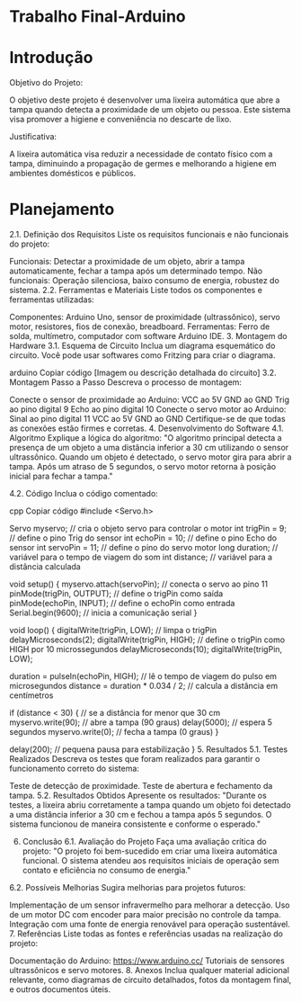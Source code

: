 # Trabalho Final-Arduino

# Introdução

Objetivo do Projeto:

O objetivo deste projeto é desenvolver uma lixeira automática que abre a tampa quando detecta a proximidade de um objeto ou pessoa. Este sistema visa promover a higiene e conveniência no descarte de lixo.

Justificativa:

A lixeira automática visa reduzir a necessidade de contato físico com a tampa, diminuindo a propagação de germes e melhorando a higiene em ambientes domésticos e públicos.

# Planejamento
2.1. Definição dos Requisitos
Liste os requisitos funcionais e não funcionais do projeto:

Funcionais: Detectar a proximidade de um objeto, abrir a tampa automaticamente, fechar a tampa após um determinado tempo.
Não funcionais: Operação silenciosa, baixo consumo de energia, robustez do sistema.
2.2. Ferramentas e Materiais
Liste todos os componentes e ferramentas utilizadas:

Componentes: Arduino Uno, sensor de proximidade (ultrassônico), servo motor, resistores, fios de conexão, breadboard.
Ferramentas: Ferro de solda, multímetro, computador com software Arduino IDE.
3. Montagem do Hardware
3.1. Esquema de Circuito
Inclua um diagrama esquemático do circuito. Você pode usar softwares como Fritzing para criar o diagrama.

arduino
Copiar código
[Imagem ou descrição detalhada do circuito]
3.2. Montagem Passo a Passo
Descreva o processo de montagem:

Conecte o sensor de proximidade ao Arduino:
VCC ao 5V
GND ao GND
Trig ao pino digital 9
Echo ao pino digital 10
Conecte o servo motor ao Arduino:
Sinal ao pino digital 11
VCC ao 5V
GND ao GND
Certifique-se de que todas as conexões estão firmes e corretas.
4. Desenvolvimento do Software
4.1. Algoritmo
Explique a lógica do algoritmo:
"O algoritmo principal detecta a presença de um objeto a uma distância inferior a 30 cm utilizando o sensor ultrassônico. Quando um objeto é detectado, o servo motor gira para abrir a tampa. Após um atraso de 5 segundos, o servo motor retorna à posição inicial para fechar a tampa."

4.2. Código
Inclua o código comentado:

cpp
Copiar código
#include <Servo.h>

Servo myservo;  // cria o objeto servo para controlar o motor
int trigPin = 9;    // define o pino Trig do sensor
int echoPin = 10;   // define o pino Echo do sensor
int servoPin = 11;  // define o pino do servo motor
long duration;      // variável para o tempo de viagem do som
int distance;       // variável para a distância calculada

void setup() {
  myservo.attach(servoPin);  // conecta o servo ao pino 11
  pinMode(trigPin, OUTPUT);  // define o trigPin como saída
  pinMode(echoPin, INPUT);   // define o echoPin como entrada
  Serial.begin(9600);        // inicia a comunicação serial
}

void loop() {
  digitalWrite(trigPin, LOW);  // limpa o trigPin
  delayMicroseconds(2);
  digitalWrite(trigPin, HIGH); // define o trigPin como HIGH por 10 microssegundos
  delayMicroseconds(10);
  digitalWrite(trigPin, LOW);
  
  duration = pulseIn(echoPin, HIGH);  // lê o tempo de viagem do pulso em microsegundos
  distance = duration * 0.034 / 2;    // calcula a distância em centímetros
  
  if (distance < 30) {  // se a distância for menor que 30 cm
    myservo.write(90);  // abre a tampa (90 graus)
    delay(5000);        // espera 5 segundos
    myservo.write(0);   // fecha a tampa (0 graus)
  }
  
  delay(200);  // pequena pausa para estabilização
}
5. Resultados
5.1. Testes Realizados
Descreva os testes que foram realizados para garantir o funcionamento correto do sistema:

Teste de detecção de proximidade.
Teste de abertura e fechamento da tampa.
5.2. Resultados Obtidos
Apresente os resultados:
"Durante os testes, a lixeira abriu corretamente a tampa quando um objeto foi detectado a uma distância inferior a 30 cm e fechou a tampa após 5 segundos. O sistema funcionou de maneira consistente e conforme o esperado."

6. Conclusão
6.1. Avaliação do Projeto
Faça uma avaliação crítica do projeto:
"O projeto foi bem-sucedido em criar uma lixeira automática funcional. O sistema atendeu aos requisitos iniciais de operação sem contato e eficiência no consumo de energia."

6.2. Possíveis Melhorias
Sugira melhorias para projetos futuros:

Implementação de um sensor infravermelho para melhorar a detecção.
Uso de um motor DC com encoder para maior precisão no controle da tampa.
Integração com uma fonte de energia renovável para operação sustentável.
7. Referências
Liste todas as fontes e referências usadas na realização do projeto:

Documentação do Arduino: https://www.arduino.cc/
Tutoriais de sensores ultrassônicos e servo motores.
8. Anexos
Inclua qualquer material adicional relevante, como diagramas de circuito detalhados, fotos da montagem final, e outros documentos úteis.

